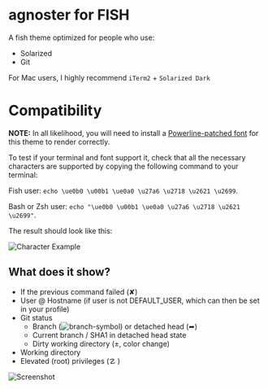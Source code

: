 # agnoster for FISH

A fish theme optimized for people who use:

- Solarized
- Git

For Mac users, I highly recommend `iTerm2` + `Solarized Dark`

# Compatibility

**NOTE:** In all likelihood, you will need to install a [Powerline-patched font](https://github.com/Lokaltog/powerline-fonts) for this theme to render correctly.

To test if your terminal and font support it, check that all the necessary characters are supported by copying the following command to your terminal: 

Fish user:
`echo \ue0b0 \u00b1 \ue0a0 \u27a6 \u2718 \u2621 \u2699`.

Bash or Zsh user:
`echo "\ue0b0 \u00b1 \ue0a0 \u27a6 \u2718 \u2621 \u2699"`.

The result should look like this:

![Character Example](https://gist.githubusercontent.com/Gabirel/df85f42bbf992ff40335eac07cdf09bf/raw/fbeea64d843bd5a8ce124220c23582b844bec90e/character-example.png)

## What does it show?

- If the previous command failed (✘)
- User @ Hostname (if user is not DEFAULT_USER, which can then be set in your profile)
- Git status
  - Branch (![branch-symbol](https://gist.githubusercontent.com/Gabirel/df85f42bbf992ff40335eac07cdf09bf/raw/c0b869c634a1fe5aff7f4794f5ba1af126a96111/branch-symbol.png)) or detached head (➦)
  - Current branch / SHA1 in detached head state
  - Dirty working directory (±, color change)
- Working directory
- Elevated (root) privileges (☡ )

![Screenshot](https://gist.githubusercontent.com/agnoster/3712874/raw/screenshot.png)
